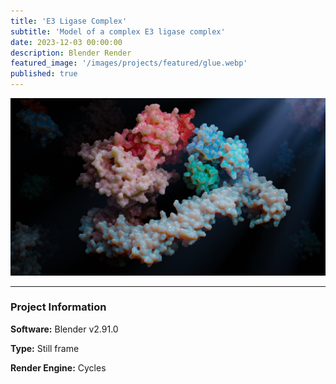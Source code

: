 ```yaml
---
title: 'E3 Ligase Complex'
subtitle: 'Model of a complex E3 ligase complex'
date: 2023-12-03 00:00:00
description: Blender Render
featured_image: '/images/projects/featured/glue.webp'
published: true
---
```


![](/images/projects/full_size/glue.webp)

---

### Project Information

**Software:** Blender v2.91.0

**Type:** Still frame

**Render Engine:** Cycles
